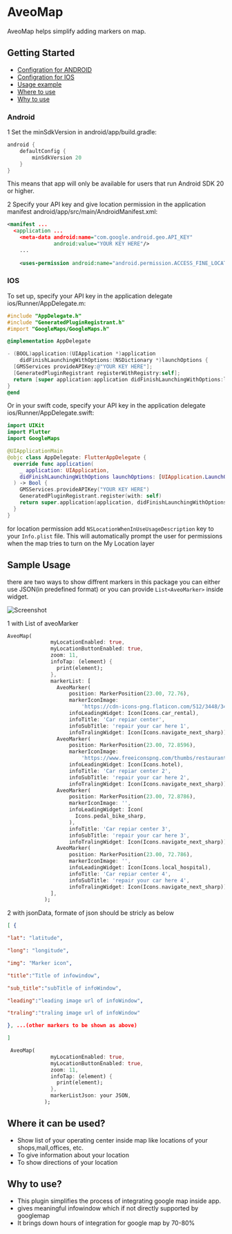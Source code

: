 # AveoMap

AveoMap helps simplify adding markers on map.

## Getting Started


- [Configration for ANDROID](#android)
- [Configration for IOS](#ios)
- [Usage example](#sample-usage)
- [Where to use](#where-it-can-be-used)
- [Why to use](#why-to-use)


### Android
1 Set the minSdkVersion in android/app/build.gradle:
```groovy
android {
    defaultConfig {
        minSdkVersion 20
    }
}
```
This means that app will only be available for users that run Android SDK 20 or higher.

2 Specify your API key and give location permission in the application manifest android/app/src/main/AndroidManifest.xml:

```xml
<manifest ...
  <application ...
    <meta-data android:name="com.google.android.geo.API_KEY"
               android:value="YOUR KEY HERE"/>
    ...
        
    <uses-permission android:name="android.permission.ACCESS_FINE_LOCATION" />
```


### IOS
To set up, specify your API key in the application delegate ios/Runner/AppDelegate.m:

```objectivec
#include "AppDelegate.h"
#include "GeneratedPluginRegistrant.h"
#import "GoogleMaps/GoogleMaps.h"

@implementation AppDelegate

- (BOOL)application:(UIApplication *)application
    didFinishLaunchingWithOptions:(NSDictionary *)launchOptions {
  [GMSServices provideAPIKey:@"YOUR KEY HERE"];
  [GeneratedPluginRegistrant registerWithRegistry:self];
  return [super application:application didFinishLaunchingWithOptions:launchOptions];
}
@end
```
Or in your swift code, specify your API key in the application delegate ios/Runner/AppDelegate.swift:

```swift
import UIKit
import Flutter
import GoogleMaps

@UIApplicationMain
@objc class AppDelegate: FlutterAppDelegate {
  override func application(
    _ application: UIApplication,
    didFinishLaunchingWithOptions launchOptions: [UIApplication.LaunchOptionsKey: Any]?
  ) -> Bool {
    GMSServices.provideAPIKey("YOUR KEY HERE")
    GeneratedPluginRegistrant.register(with: self)
    return super.application(application, didFinishLaunchingWithOptions: launchOptions)
  }
}
```
for location permission add `NSLocationWhenInUseUsageDescription` key to your
   `Info.plist` file. This will automatically prompt the user for permissions
   when the map tries to turn on the My Location layer

## Sample Usage
there are two ways to show diffrent markers in this package you can either use JSON(in predefined format) or you can provide `List<AveoMarker>` inside widget.

![Screenshot](ss.png)

1 with List of aveoMarker
```dart
AveoMap(
              myLocationEnabled: true,
              myLocationButtonEnabled: true,
              zoom: 11,
              infoTap: (element) {
                print(element);
              },
              markerList: [
                AveoMarker(
                    position: MarkerPosition(23.00, 72.76),
                    markerIconImage:
                        'https://cdn-icons-png.flaticon.com/512/3448/3448513.png',
                    infoLeadingWidget: Icon(Icons.car_rental),
                    infoTitle: 'Car repiar center',
                    infoSubTitle: 'repair your car here 1',
                    infoTralingWidget: Icon(Icons.navigate_next_sharp)),
                AveoMarker(
                    position: MarkerPosition(23.00, 72.8596),
                    markerIconImage:
                        'https://www.freeiconspng.com/thumbs/restaurant-icon-png/pink-restaurants-icon-19.png',
                    infoLeadingWidget: Icon(Icons.hotel),
                    infoTitle: 'Car repiar center 2',
                    infoSubTitle: 'repair your car here 2',
                    infoTralingWidget: Icon(Icons.navigate_next_sharp)),
                AveoMarker(
                    position: MarkerPosition(23.00, 72.8786),
                    markerIconImage: '',
                    infoLeadingWidget: Icon(
                      Icons.pedal_bike_sharp,
                    ),
                    infoTitle: 'Car repiar center 3',
                    infoSubTitle: 'repair your car here 3',
                    infoTralingWidget: Icon(Icons.navigate_next_sharp)),
                AveoMarker(
                    position: MarkerPosition(23.00, 72.786),
                    markerIconImage: '',
                    infoLeadingWidget: Icon(Icons.local_hospital),
                    infoTitle: 'Car repiar center 4',
                    infoSubTitle: 'repair your car here 4',
                    infoTralingWidget: Icon(Icons.navigate_next_sharp)),
              ],
            );
```


2 with jsonData,
formate of json should be stricly as below

```json
[ {

"lat": "latitude",

"long": "longitude",

"img": "Marker icon",

"title":"Title of infowindow",

"sub_title":"subTitle of infoWindow",

"leading":"leading image url of infoWindow",

"traling":"traling image url of infoWindow"

}, ...(other markers to be shown as above)

]
```

```dart
 AveoMap(
              myLocationEnabled: true,
              myLocationButtonEnabled: true,
              zoom: 11,
              infoTap: (element) {
                print(element);
              },
              markerListJson: your JSON,
            );
```
## Where it can be used?

- Show list of your operating center inside map like locations of your shops,mall,offices, etc.
- To give information about your location 
- To show directions of your location 

## Why to use?
- This plugin simplifies the process of integrating google map inside app.
- gives meaningful infowindow which if not directly supported by googlemap
- It brings down hours of integration for google map by 70-80%



